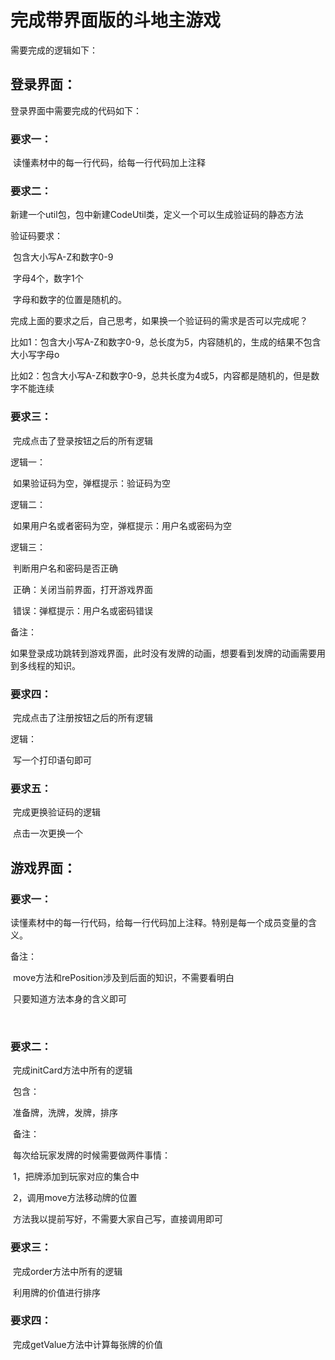 # 完成带界面版的斗地主游戏

需要完成的逻辑如下：

## 登录界面：

登录界面中需要完成的代码如下：

### 要求一：

​	读懂素材中的每一行代码，给每一行代码加上注释

### 要求二：

​	新建一个util包，包中新建CodeUtil类，定义一个可以生成验证码的静态方法

验证码要求：

​	包含大小写A-Z和数字0-9

​	字母4个，数字1个

​	字母和数字的位置是随机的。	

完成上面的要求之后，自己思考，如果换一个验证码的需求是否可以完成呢？

比如1：包含大小写A-Z和数字0-9，总长度为5，内容随机的，生成的结果不包含大小写字母o

比如2：包含大小写A-Z和数字0-9，总共长度为4或5，内容都是随机的，但是数字不能连续

### 要求三：

​	完成点击了登录按钮之后的所有逻辑

逻辑一：

​	如果验证码为空，弹框提示：验证码为空

逻辑二：

​	如果用户名或者密码为空，弹框提示：用户名或密码为空

逻辑三：

​	判断用户名和密码是否正确

​	正确：关闭当前界面，打开游戏界面

​	错误：弹框提示：用户名或密码错误

备注：

​	如果登录成功跳转到游戏界面，此时没有发牌的动画，想要看到发牌的动画需要用到多线程的知识。	

### 要求四：

​	完成点击了注册按钮之后的所有逻辑

逻辑：

​	写一个打印语句即可

### 要求五：

​	完成更换验证码的逻辑

​	点击一次更换一个

## 游戏界面：

### 要求一：

​	读懂素材中的每一行代码，给每一行代码加上注释。特别是每一个成员变量的含义。

备注：

​	move方法和rePosition涉及到后面的知识，不需要看明白

​	只要知道方法本身的含义即可

​	

### 要求二：

​	完成initCard方法中所有的逻辑

​	包含：

​		准备牌，洗牌，发牌，排序

​	备注：

​		每次给玩家发牌的时候需要做两件事情：

​		1，把牌添加到玩家对应的集合中

​		2，调用move方法移动牌的位置

​			方法我以提前写好，不需要大家自己写，直接调用即可

### 要求三：

​	完成order方法中所有的逻辑

​	利用牌的价值进行排序



### 要求四：

​	完成getValue方法中计算每张牌的价值







​	


